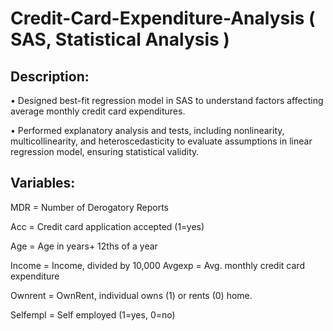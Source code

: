 # Credit-Card-Expenditure-Analysis ( SAS, Statistical Analysis )

## Description:
• Designed best-fit regression model in SAS to understand factors affecting average monthly credit card expenditures.

• Performed explanatory analysis and tests, including nonlinearity, multicollinearity, and heteroscedasticity to evaluate assumptions in linear regression model, ensuring statistical validity.

## Variables:
MDR = Number of Derogatory Reports

Acc = Credit card application accepted (1=yes)

Age = Age in years+ 12ths of a year

Income = Income, divided by 10,000
Avgexp = Avg. monthly credit card expenditure

Ownrent = OwnRent, individual owns (1) or rents (0) home. 

Selfempl = Self employed (1=yes, 0=no) 
